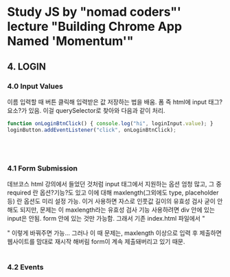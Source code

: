 # Study JS by "nomad coders"' lecture "Building Chrome App Named 'Momentum'"

## 4. LOGIN
### 4.0 Input Values
이름 입력할 때 버튼 클릭해 입력받은 값 저장하는 법을 배움. 폼 즉 html에 input 태그?요소?가 있음. 이걸 querySelector로 찾아와 다음과 같이 처리.
```javascript
function onLoginBtnClick() { console.log("hi", loginInput.value); }
loginButton.addEventListener("click", onLoginBtnClick);
```
<br><br>


### 4.1 Form Submission
데브코스 html 강의에서 들었던 것처럼 input 태그에서 지원하는 옵션 엄청 많고, 그 중 required 란 옵션?기능?도 있고 이에 대해 maxlength(그외에도 type, placeholder 등) 란 옵션도 미리 설정 가능. 이거 사용하면 자스로 인풋값 길이의 유효성 검사 굳이 안해도 되지만, 문제는 이 maxlength라는 유효성 검사 기능 사용하려면 div 안에 있는 input은 안됨. form 안에 있는 것만 가능함. 그래서 기존 index.html 파일에서 "<form id="login-form">" 이렇게 바꿔주면 가능... 그러나 이 때 문제는, maxlength 이상으로 입력 후 제출하면 웹사이트를 맘대로 재시작 해버림 form이 계속 제출돼버리고 있기 때문.
<br><br>


### 4.2 Events
